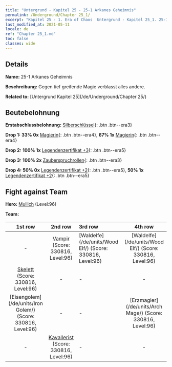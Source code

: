 ```yaml
---
title: "Untergrund - Kapitel 25 - 25-1 Arkanes Geheimnis"
permalink: /Underground/Chapter 25_1/
excerpt: "Kapitel 25 - 1. Era of Chaos  Untergrund - Kapitel 25_1. 25-1 Arkanes Geheimnis"
last_modified_at: 2021-05-11
locale: de
ref: "Chapter 25_1.md"
toc: false
classes: wide
---
```


## Details

 **Name:** 25-1 Arkanes Geheimnis

 **Beschreibung:** Gegen tief greifende Magie verblasst alles andere.

 **Related to:** [Untergrund Kapitel 25](/de/Underground/Chapter 25/)

## Beutebelohnung

 **Erstabschlussbelohnung:** [Silberschlüssel](/ItemsDE/con_693/){: .btn .btn--era3}

 **Drop 1:** **33% 0x** [Magierin](/ItemsDE/unt_238/){: .btn .btn--era4}, **67% 1x** [Magierin](/ItemsDE/unt_238/){: .btn .btn--era4}

 **Drop 2:** **100% 1x** [Legendenzertifikat +3](/ItemsDE/mat_88/){: .btn .btn--era5}

 **Drop 3:** **100% 2x** [Zauberspruchrollen](/ItemsDE/con_694/){: .btn .btn--era3}

 **Drop 4:** **50% 0x** [Legendenzertifikat +2](/ItemsDE/mat_81/){: .btn .btn--era5}, **50% 1x** [Legendenzertifikat +2](/ItemsDE/mat_81/){: .btn .btn--era5}


## Fight against Team
 **Hero:** [Mullich](/de/heroes/Mullich/) (Level:96)

 **Team:**


  | 1st row | 2nd row | 3rd row | 4th row |
  |:----:|:----:|:----|:----:|
  | - | [Vampir](/de/units/Vampire/) (Score: 330816, Level:96)  | [Waldelfe](/de/units/Wood Elf/) (Score: 330816, Level:96)  | [Waldelfe](/de/units/Wood Elf/) (Score: 330816, Level:96)  |
  | [Skelett](/de/units/Skeleton/) (Score: 330816, Level:96)  | - | - | - |
  | [Eisengolem](/de/units/Iron Golem/) (Score: 330816, Level:96)  | - | - | [Erzmagier](/de/units/Arch Mage/) (Score: 330816, Level:96)  |
  | - | [Kavallerist](/de/units/Cavalier/) (Score: 330816, Level:96)  | - | - |


